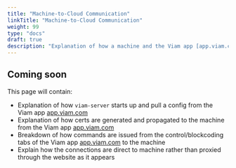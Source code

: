 ```yaml
---
title: "Machine-to-Cloud Communication"
linkTitle: "Machine-to-Cloud Communication"
weight: 99
type: "docs"
draft: true
description: "Explanation of how a machine and the Viam app [app.viam.com](https://app.viam.com) interact."
---
```


## Coming soon

This page will contain:

- Explanation of how `viam-server` starts up and pull a config from the Viam app [app.viam.com](https://app.viam.com)
- Explanation of how certs are generated and propagated to the machine from the Viam app [app.viam.com](https://app.viam.com)
- Breakdown of how commands are issued from the control/blockcoding tabs of the Viam app [app.viam.com](https://app.viam.com) to the machine
- Explain how the connections are direct to machine rather than proxied through the website as it appears
